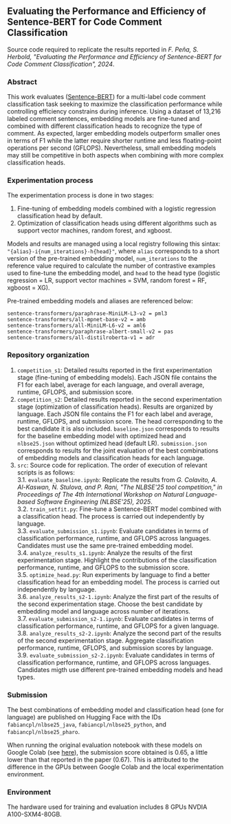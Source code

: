 ## Evaluating the Performance and Efficiency of Sentence-BERT for Code Comment Classification

Source code required to replicate the results reported in *F. Peña, S. Herbold, "Evaluating the Performance and Efficiency of Sentence-BERT for Code Comment Classification", 2024*.

### Abstract

This work evaluates ([Sentence-BERT](https://sbert.net/index.html)) for a multi-label code comment classification task seeking to maximize the classification performance while controlling efficiency constrains during inference. Using a dataset of 13,216 labeled comment sentences, embedding models are fine-tuned and combined with different classification heads to recognize the type of comment. As expected, larger embedding models outperform smaller ones in terms of F1 while the latter require shorter runtime and less floating-point operations per second (GFLOPS). Nevertheless, small embedding models may still be competitive in both aspects when combining with more complex classification heads.

### Experimentation process

The experimentation process is done in two stages:
1. Fine-tuning of embedding models combined with a logistic regression classification head by default.
2. Optimization of classification heads using different algorithms such as support vector machines, random forest, and xgboost.

Models and results are managed using a local registry following this sintax: `"{alias}-i{num_iterations}-h{head}"`, where `alias` corresponds to a short version of the pre-trained embedding model, `num_iterations` to the reference value required to calculate the number of contrastive examples used to fine-tune the embedding model, and `head` to the head type (logistic regression = LR, support vector machines = SVM, random forest = RF, xgboost = XG).

Pre-trained embedding models and aliases are referenced below:

```
sentence-transformers/paraphrase-MiniLM-L3-v2 = pml3
sentence-transformers/all-mpnet-base-v2 = amb
sentence-transformers/all-MiniLM-L6-v2 = aml6
sentence-transformers/paraphrase-albert-small-v2 = pas
sentence-transformers/all-distilroberta-v1 = adr
```

### Repository organization

1. `competition_s1`: Detailed results reported in the first experimentation stage (fine-tuning of embedding models). Each JSON file contains the F1 for each label, average for each language, and overall average, runtime, GFLOPS, and submission score.
2. `competition_s2`: Detailed results reported in the second experimentation stage (optimization of classification heads). Results are organized by language. Each JSON file contains the F1 for each label and average, runtime, GFLOPS, and submission score. The head corresponding to the best candidate it is also included. `baseline.json` corresponds to results for the baseline embedding model with optimized head and `nlbse25.json` without optimized head (default LR). `submission.json` corresponds to results for the joint evaluation of the best combinations of embedding models and classification heads for each language.
3. `src`: Source code for replication. The order of execution of relevant scripts is as follows:  
    3.1. `evaluate_baseline.ipynb`: Replicate the results from *G. Colavito, A. Al-Kaswan, N. Stulova, and P. Rani, "The NLBSE'25
tool competition," in Proceedings of The 4th International Workshop on Natural Language-based Software Engineering (NLBSE'25), 2025*.  
    3.2. `train_setfit.py`: Fine-tune a Sentence-BERT model combined with a classification head. The process is carried out independently by language.  
    3.3. `evaluate_submission_s1.ipynb`: Evaluate candidates in terms of classification performance, runtime, and GFLOPS across languages. Candidates must use the same pre-trained embedding model.  
    3.4. `analyze_results_s1.ipynb`: Analyze the results of the first experimentation stage. Highlight the contributions of the classification performance, runtime, and GFLOPS to the submission score.   
    3.5. `optimize_head.py`: Run experiments by language to find a better classification head for an embedding model. The process is carried out independently by language.  
    3.6. `analyze_results_s2-1.ipynb`: Analyze the first part of the results of the second experimentation stage. Choose the best candidate by embedding model and language across number of iterations.  
    3.7. `evaluate_submission_s2-1.ipynb`: Evaluate candidates in terms of classification performance, runtime, and GFLOPS for a given language.  
    3.8. `analyze_results_s2-2.ipynb`: Analyze the second part of the results of the second experimentation stage. Aggregate classification performance, runtime, GFLOPS, and submission scores by language.  
    3.9. `evaluate_submission_s2-2.ipynb`: Evaluate candidates in terms of classification performance, runtime, and GFLOPS across languages. Candidates migth use different pre-trained embedding models and head types.  

### Submission

The best combinations of embedding model and classification head (one for language) are published on Hugging Face with the IDs `fabiancpl/nlbse25_java`, `fabiancpl/nlbse25_python`, and `fabiancpl/nlbse25_pharo`.

When running the original evaluation notebook with these models on Google Colab (see [here](https://colab.research.google.com/drive/17Bep6v_1Ia_dVKNnVtg_myr7GMRhPfn1?usp=sharing)), the submission score obtained is 0.65, a little lower than that reported in the paper (0.67). This is attributed to the difference in the GPUs between Google Colab and the local experimentation environment.

### Environment

The hardware used for training and evaluation includes 8 GPUs NVDIA A100-SXM4-80GB. 
